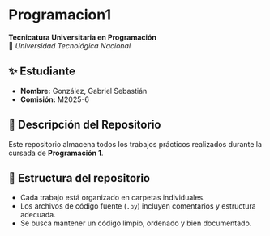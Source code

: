 # Programacion1

**Tecnicatura Universitaria en Programación**  
📍 _Universidad Tecnológica Nacional_

## ✨ Estudiante

- **Nombre:** González, Gabriel Sebastián
- **Comisión:** M2025-6

## 📂 Descripción del Repositorio

Este repositorio almacena todos los trabajos prácticos realizados durante la cursada de **Programación 1**.

## 📌 Estructura del repositorio

- Cada trabajo está organizado en carpetas individuales.
- Los archivos de código fuente (`.py`) incluyen comentarios y estructura adecuada.
- Se busca mantener un código limpio, ordenado y bien documentado.
